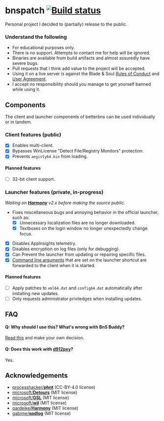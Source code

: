 # bnspatch [![Build status](https://ci.appveyor.com/api/projects/status/altu43hhdd5akowp?svg=true)](https://ci.appveyor.com/project/zeffy/bnspatch)
Personal project I decided to (partially) release to the public.

### Understand the following
- For educational purposes only.
- There is no support. Attempts to contact me for help will be ignored.
- Binaries are available from build artifacts and almost assuredly have severe bugs.
- Pull requests that I think add value to the project will be accepted.
- Using it on a live server is against the  Blade & Soul [Rules of Conduct][0] and [User Agreement][1].
- I accept no responsibility should you manage to get yourself banned while using it.

## Components
The client and launcher components of betterbns can be used individually or in tandem.

### Client features (public)
- [x] Enables multi-client.
- [x] Bypasses WinLicense "Detect File/Registry Monitors" protection.
- [x] Prevents `aegisty64.bin` from loading.

#### Planned features
- [ ] 32-bit client support.

### Launcher features (private, in-progress)
*Waiting on [**Harmony**][9] v2.x before making the source public.*

- Fixes miscellaneous bugs and annoying behavior in the official launcher, such as:
  * [x] Unnecessary localization files are no longer downloaded.
  * [x] Textboxes on the login window no longer unexpectedly change focus.
- [x] Disables AppInsights telemetry.
- [x] Disables encryption on log files (only for debugging).
- [x] Can Prevent the launcher from updating or repairing specific files.
- [x] [Command line arguments][2] that are set on the launcher shortcut are forwarded to the client
      when it is started.
      
#### Planned features
- [ ] Apply patches to `xml64.dat` and `config64.dat` automatically after installing new updates.
- [ ] Only requests administrator priviledges when installing updates.

## FAQ

#### Q: Why should I use this? What's wrong with BnS Buddy?
[Read this][3] and make your own decision.

#### Q: Does this work with [**d912pxy**][4]?
Yes.

## Acknowledgements
- [processhacker/**phnt**][5] (CC-BY-4.0 license)
- [microsoft/**Detours**][6] (MIT license)
- [microsoft/**GSL**][7] (MIT license)
- [microsoft/**wil**][8] (MIT license)
- [pardeike/**Harmony**][9] (MIT license)
- [gabime/**spdlog**][10] (MIT license)

[0]: https://us.ncsoft.com/en/legal/user-agreements/blade-and-soul-rules-of-conduct.php
[1]: https://us.ncsoft.com/en/legal/user-agreements/blade-and-soul-user-agreement.php
[2]: https://docs.unrealengine.com/udk/Three/CommandLineArguments.html
[3]: https://github.com/zeffy/bnspatch/blob/master/docs/BNSBUDDY_BAD.md
[4]: https://github.com/megai2/d912pxy
[5]: https://github.com/processhacker/phnt
[6]: https://github.com/microsoft/Detours
[7]: https://github.com/microsoft/GSL
[8]: https://github.com/microsoft/wil
[9]: https://github.com/pardeike/Harmony
[10]: https://github.com/gabime/spdlog
